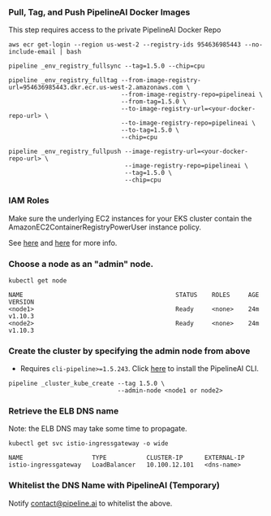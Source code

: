 ### Pull, Tag, and Push PipelineAI Docker Images
This step requires access to the private PipelineAI Docker Repo
```
aws ecr get-login --region us-west-2 --registry-ids 954636985443 --no-include-email | bash

pipeline _env_registry_fullsync --tag=1.5.0 --chip=cpu

pipeline _env_registry_fulltag --from-image-registry-url=954636985443.dkr.ecr.us-west-2.amazonaws.com \
                               --from-image-registry-repo=pipelineai \
                               --from-tag=1.5.0 \
                               --to-image-registry-url=<your-docker-repo-url> \
                               --to-image-registry-repo=pipelineai \
                               --to-tag=1.5.0 \
                               --chip=cpu

pipeline _env_registry_fullpush --image-registry-url=<your-docker-repo-url> \
                                --image-registry-repo=pipelineai \
                                --tag=1.5.0 \
                                --chip=cpu
```

### IAM Roles
Make sure the underlying EC2 instances for your EKS cluster contain the AmazonEC2ContainerRegistryPowerUser instance policy.

See [here](https://aws.amazon.com/blogs/security/easily-replace-or-attach-an-iam-role-to-an-existing-ec2-instance-by-using-the-ec2-console/) and [here](https://eksworkshop.com/logging/prereqs/) for more info.

### Choose a node as an "admin" node.
```
kubectl get node

NAME                                          STATUS    ROLES     AGE       VERSION
<node1>                                       Ready     <none>    24m       v1.10.3
<node2>                                       Ready     <none>    24m       v1.10.3
```

### Create the cluster by specifying the admin node from above
* Requires `cli-pipeline>=1.5.243`.  Click [here](https://github.com/PipelineAI/pipeline/blob/master/docs/quickstart/README.md#install-pipelinecli) to install the PipelineAI CLI.
```
pipeline _cluster_kube_create --tag 1.5.0 \
                              --admin-node <node1 or node2>
```

### Retrieve the ELB DNS name
Note: the ELB DNS may take some time to propagate.
```
kubectl get svc istio-ingressgateway -o wide

NAME                   TYPE           CLUSTER-IP      EXTERNAL-IP  
istio-ingressgateway   LoadBalancer   10.100.12.101   <dns-name>  
```

### Whitelist the DNS Name with PipelineAI (Temporary)
Notify contact@pipeline.ai to whitelist the <dns-name> above.
